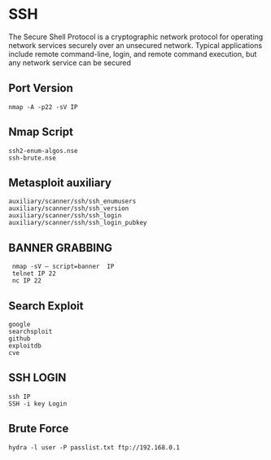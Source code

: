   # SSH 
   
   The Secure Shell Protocol is a cryptographic network protocol for operating network services securely over an unsecured network. Typical applications include remote command-line, login, and remote command execution, but any network service can be secured 


    
## Port Version
   
    nmap -A -p22 -sV IP
       
## Nmap Script
    
    ssh2-enum-algos.nse
    ssh-brute.nse
 
## Metasploit auxiliary 
    
    auxiliary/scanner/ssh/ssh_enumusers
    auxiliary/scanner/ssh/ssh_version
    auxiliary/scanner/ssh/ssh_login 
    auxiliary/scanner/ssh/ssh_login_pubkey
    
## BANNER GRABBING
     
     nmap -sV — script=banner  IP
     telnet IP 22
     nc IP 22

     
## Search Exploit
    
    google
    searchsploit
    github
    exploitdb
    cve
    
  ## SSH LOGIN
    
    ssh IP
    SSH -i key Login
    
 ## Brute Force  
 
    hydra -l user -P passlist.txt ftp://192.168.0.1
